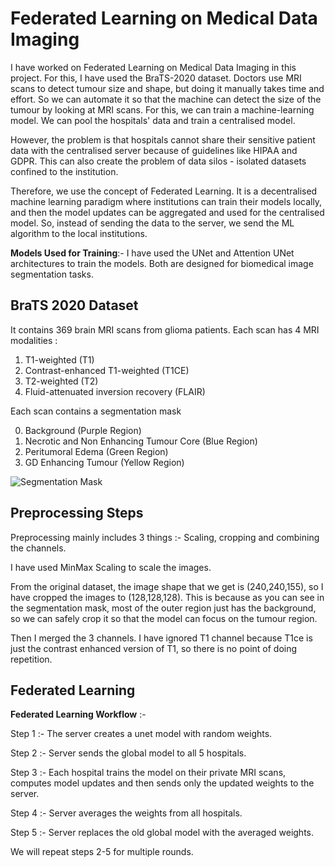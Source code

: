 # Federated Learning on Medical Data Imaging

I have worked on Federated Learning on Medical Data Imaging in this project. For this, I have used the BraTS-2020 dataset. Doctors use MRI scans to detect tumour size and shape, but doing it manually takes time and effort. So we can automate it so that the machine can detect the size of the tumour by looking at MRI scans. For this, we can train a machine-learning model. We can pool the hospitals' data and train a centralised model.

However, the problem is that hospitals cannot share their sensitive patient data with the centralised server because of guidelines like HIPAA and GDPR. This can also create the problem of data silos - isolated datasets confined to the institution.

Therefore, we use the concept of Federated Learning. It is a decentralised machine learning paradigm where institutions can train their models locally, and then the model updates can be aggregated and used for the centralised model. So, instead of sending the data to the server, we send the ML algorithm to the local institutions.

**Models Used for Training**:- I have used the UNet and Attention UNet architectures to train the models. Both are designed for biomedical image segmentation tasks.

## BraTS 2020 Dataset

It contains 369 brain MRI scans from glioma patients. Each scan has 4 MRI modalities : 

1. T1-weighted (T1)
2. Contrast-enhanced T1-weighted (T1CE)
3. T2-weighted (T2)
4. Fluid-attenuated inversion recovery (FLAIR)
   
Each scan contains a segmentation mask

0. Background (Purple Region)
1. Necrotic and Non Enhancing Tumour Core (Blue Region)
2. Peritumoral Edema (Green Region)
3. GD Enhancing Tumour (Yellow Region)
   
![Segmentation Mask](https://github.com/user-attachments/assets/5cfceb1d-105c-45ed-a5a7-eb931fff0559)

## Preprocessing Steps

Preprocessing mainly includes 3 things :- Scaling, cropping and combining the channels.

I have used MinMax Scaling to scale the images. 

From the original dataset, the image shape that we get is (240,240,155), so I have cropped the images to (128,128,128). This is because as you can see in the segmentation mask, most of the outer region just has the background, so we can safely crop it so that the model can focus on the tumour region.

Then I merged the 3 channels. I have ignored T1 channel because T1ce is just the contrast enhanced version of T1, so there is no point of doing repetition.

## Federated Learning


**Federated Learning Workflow** :- 

Step 1 :- The server creates a unet model with random weights. 

Step 2 :- Server sends the global model to all 5 hospitals.

Step 3 :- Each hospital trains the model on their private MRI scans, computes model updates and then sends only the updated weights to the server.

Step 4 :- Server averages the weights from all hospitals.

Step 5 :- Server replaces the old global model with the averaged weights.

We will repeat steps 2-5 for multiple rounds.
